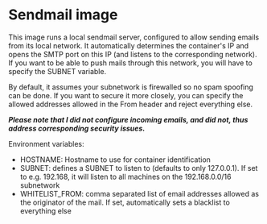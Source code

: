 # Sendmail image

This image runs a local sendmail server, configured to allow sending emails from its local network.
It automatically determines the container's IP and opens the SMTP port on this IP (and listens to the corresponding network). If you want to be able to push mails through this network, you will have to specify the SUBNET variable.

By default, it assumes your subnetwork is firewalled so no spam spoofing can be done.
If you want to secure it more closely, you can specify the allowed addresses allowed in the From header and reject everything else.

***Please note that I did not configure incoming emails, and did not, thus address corresponding security issues.***

Environment variables:
 * HOSTNAME: Hostname to use for container identification
 * SUBNET: defines a SUBNET to listen to (defaults to only 127.0.0.1). If set to e.g. 192.168, it will listen to all machines on the 192.168.0.0/16 subnetwork
 * WHITELIST_FROM: comma separated list of email addresses allowed as the originator of the mail. If set, automatically sets a blacklist to everything else
